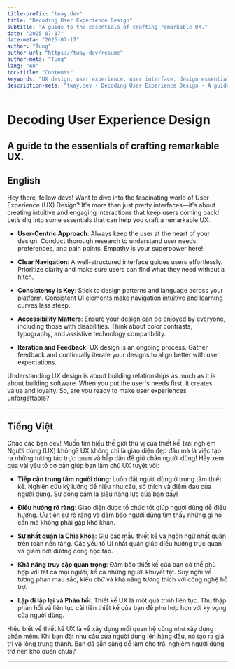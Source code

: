 ```yaml
---
title-prefix: "tway.dev"
title: "Decoding User Experience Design"
subtitle: "A guide to the essentials of crafting remarkable UX."
date: "2025-07-17"
date-meta: "2025-07-17"
author: "Tung"
author-url: "https://tway.dev/resume"
author-meta: "Tung"
lang: "en"
toc-title: "Contents"
keywords: "UX design, user experience, user interface, design essentials, software development"
description-meta: "tway.dev - Decoding User Experience Design - A guide to the essentials of crafting remarkable UX."
---
```


# Decoding User Experience Design
## A guide to the essentials of crafting remarkable UX.

## English
Hey there, fellow devs! Want to dive into the fascinating world of User Experience (UX) Design? It's more than just pretty interfaces—it's about creating intuitive and engaging interactions that keep users coming back! Let’s dig into some essentials that can help you craft a remarkable UX:

- **User-Centric Approach**: Always keep the user at the heart of your design. Conduct thorough research to understand user needs, preferences, and pain points. Empathy is your superpower here!

- **Clear Navigation**: A well-structured interface guides users effortlessly. Prioritize clarity and make sure users can find what they need without a hitch.

- **Consistency is Key**: Stick to design patterns and language across your platform. Consistent UI elements make navigation intuitive and learning curves less steep.

- **Accessibility Matters**: Ensure your design can be enjoyed by everyone, including those with disabilities. Think about color contrasts, typography, and assistive technology compatibility.

- **Iteration and Feedback**: UX design is an ongoing process. Gather feedback and continually iterate your designs to align better with user expectations.

Understanding UX design is about building relationships as much as it is about building software. When you put the user's needs first, it creates value and loyalty. So, are you ready to make user experiences unforgettable?

---

## Tiếng Việt
Chào các bạn dev! Muốn tìm hiểu thế giới thú vị của thiết kế Trải nghiệm Người dùng (UX) không? UX không chỉ là giao diện đẹp đâu mà là việc tạo ra những tương tác trực quan và hấp dẫn để giữ chân người dùng! Hãy xem qua vài yếu tố cơ bản giúp bạn làm chủ UX tuyệt vời:

- **Tiếp cận trung tâm người dùng**: Luôn đặt người dùng ở trung tâm thiết kế. Nghiên cứu kỹ lưỡng để hiểu nhu cầu, sở thích và điểm đau của người dùng. Sự đồng cảm là siêu năng lực của bạn đấy!

- **Điều hướng rõ ràng**: Giao diện được tổ chức tốt giúp người dùng dễ điều hướng. Ưu tiên sự rõ ràng và đảm bảo người dùng tìm thấy những gì họ cần mà không phải gặp khó khăn.

- **Sự nhất quán là Chìa khóa**: Giữ các mẫu thiết kế và ngôn ngữ nhất quán trên toàn nền tảng. Các yếu tố UI nhất quán giúp điều hướng trực quan và giảm bớt đường cong học tập.

- **Khả năng truy cập quan trọng**: Đảm bảo thiết kế của bạn có thể phù hợp với tất cả mọi người, kể cả những người khuyết tật. Suy nghĩ về tương phản màu sắc, kiểu chữ và khả năng tương thích với công nghệ hỗ trợ.

- **Lặp đi lặp lại và Phản hồi**: Thiết kế UX là một quá trình liên tục. Thu thập phản hồi và liên tục cải tiến thiết kế của bạn để phù hợp hơn với kỳ vọng của người dùng.

Hiểu biết về thiết kế UX là về xây dựng mối quan hệ cũng như xây dựng phần mềm. Khi bạn đặt nhu cầu của người dùng lên hàng đầu, nó tạo ra giá trị và lòng trung thành. Bạn đã sẵn sàng để làm cho trải nghiệm người dùng trở nên khó quên chưa?

---
